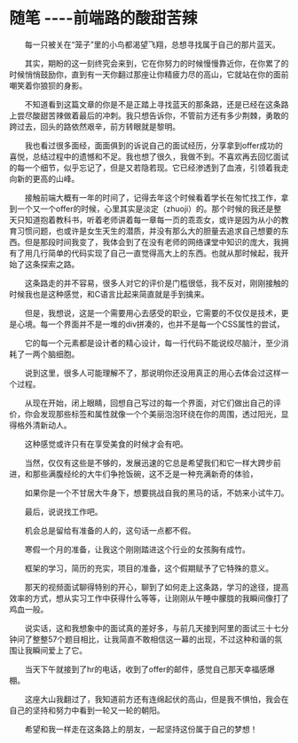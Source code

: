# 随笔 ----前端路的酸甜苦辣

&emsp;&emsp;每一只被关在“笼子”里的小鸟都渴望飞翔，总想寻找属于自己的那片蓝天。

&emsp;&emsp;其实，期盼的这一刻终究会来到，它在你努力的时候慢慢靠近你，在你累了的时候悄悄鼓励你，直到有一天你翻过那座让你精疲力尽的高山，它就站在你的面前嘲笑着你狼狈的身影。

&emsp;&emsp;不知道看到这篇文章的你是不是正踏上寻找蓝天的那条路，还是已经在这条路上尝尽酸甜苦辣做着最后的冲刺。我只想告诉你，不管前方还有多少荆棘，勇敢的跨过去，回头的路依然艰辛，前方转眼就是黎明。

&emsp;&emsp;我也看过很多面经，面面俱到的诉说自己的面试经历，分享拿到offer成功的喜悦，总结过程中的遗憾和不足。我也想了很久，我做不到。不喜欢再去回忆面试的每一个细节，似乎忘记了，但是又若隐若现。它已经渗透到了血液，引领着我走向新的更高的山峰。

&emsp;&emsp;接触前端大概有一年的时间了，记得去年这个时候看着学长在匆忙找工作，拿到一个又一个offer的时候，心里其实是淡定（zhuoji）的。那个时候的我还是整天只知道抱着教科书，听着老师讲着每一章每一页的乖乖女，或许是因为从小的教育习惯问题，也或许是女生天生的潜质，并没有那么大的胆量去追求自己想要的东西。但是那段时间我变了，我体会到了在没有老师的网络课堂中知识的庞大，我拥有了用几行简单的代码实现了自己一直觉得高大上的东西。也就从那时候起，我开始了这条探索之路。

&emsp;&emsp;这条路走的并不容易，很多人对它的评价是门槛很低，我不反对，刚刚接触的时候我也是这种感觉，和C语言比起来简直就是手到擒来。

&emsp;&emsp;但是，我想说，这是一个需要用心去感受的职业，它需要的不仅仅是技术，更是心境。每一个界面并不是一堆的div拼凑的，也并不是每一个CSS属性的尝试，

&emsp;&emsp;它的每一个元素都是设计者的精心设计，每一行代码不能说绞尽脑汁，至少消耗了一两个脑细胞。

&emsp;&emsp;说到这里，很多人可能理解不了，那说明你还没用真正的用心去体会过这样一个过程。

&emsp;&emsp;从现在开始，闭上眼睛，回想自己写过的每一个界面，对它们做出自己的评价，你会发现那些标签和属性就像一个个美丽泡泡环绕在你的周围，透过阳光，显得格外清新动人。

&emsp;&emsp;这种感觉或许只有在享受美食的时候才会有吧。

&emsp;&emsp;当然，仅仅有这些是不够的，发展迅速的它总是希望我们和它一样大跨步前进，和那些满腹经纶的大牛们争抢饭碗，这不乏是一种充满新奇的体验，

&emsp;&emsp;如果你是一个不甘居大牛身下，想要挑战自我的黑马的话，不妨来小试牛刀。

&emsp;&emsp;最后，说说找工作吧。

&emsp;&emsp;机会总是留给有准备的人的，这句话一点都不假。

&emsp;&emsp;寒假一个月的准备，让我这个刚刚踏进这个行业的女孩胸有成竹。

&emsp;&emsp;框架的学习，简历的充实，项目的准备，这个假期赋予了它特殊的意义。

&emsp;&emsp;那天的视频面试聊得特别的开心，聊到了如何走上这条路，学习的途径，提高效率的方式，想从实习工作中获得什么等等，让刚刚从午睡中朦胧的我瞬间像打了鸡血一般。

&emsp;&emsp;说实话，这和我想象中的面试真的差好多，与前几天接到阿里的面试三十七分钟问了整整57个题目相比，让我简直不敢相信这一幕的出现，不过这种和谐的氛围让我瞬间爱上了它。

&emsp;&emsp;当天下午就接到了hr的电话，收到了offer的邮件，感觉自己那天幸福感爆棚。

&emsp;&emsp;这座大山我翻过了，我知道前方还有连绵起伏的高山，但是我不惧怕，我会在自己的坚持和努力中看到一轮又一轮的朝阳。

&emsp;&emsp;希望和我一样走在这条路上的朋友，一起坚持这份属于自己的梦想！
